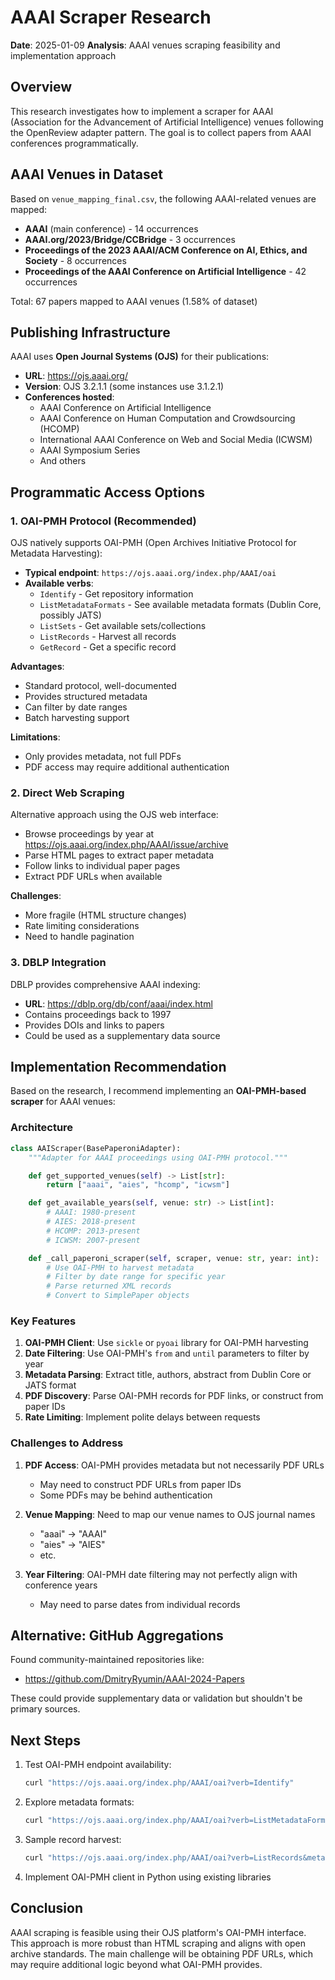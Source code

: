 # AAAI Scraper Research

**Date**: 2025-01-09
**Analysis**: AAAI venues scraping feasibility and implementation approach

## Overview

This research investigates how to implement a scraper for AAAI (Association for the Advancement of Artificial Intelligence) venues following the OpenReview adapter pattern. The goal is to collect papers from AAAI conferences programmatically.

## AAAI Venues in Dataset

Based on `venue_mapping_final.csv`, the following AAAI-related venues are mapped:
- **AAAI** (main conference) - 14 occurrences
- **AAAI.org/2023/Bridge/CCBridge** - 3 occurrences
- **Proceedings of the 2023 AAAI/ACM Conference on AI, Ethics, and Society** - 8 occurrences
- **Proceedings of the AAAI Conference on Artificial Intelligence** - 42 occurrences

Total: 67 papers mapped to AAAI venues (1.58% of dataset)

## Publishing Infrastructure

AAAI uses **Open Journal Systems (OJS)** for their publications:
- **URL**: https://ojs.aaai.org/
- **Version**: OJS 3.2.1.1 (some instances use 3.1.2.1)
- **Conferences hosted**:
  - AAAI Conference on Artificial Intelligence
  - AAAI Conference on Human Computation and Crowdsourcing (HCOMP)
  - International AAAI Conference on Web and Social Media (ICWSM)
  - AAAI Symposium Series
  - And others

## Programmatic Access Options

### 1. OAI-PMH Protocol (Recommended)

OJS natively supports OAI-PMH (Open Archives Initiative Protocol for Metadata Harvesting):

- **Typical endpoint**: `https://ojs.aaai.org/index.php/AAAI/oai`
- **Available verbs**:
  - `Identify` - Get repository information
  - `ListMetadataFormats` - See available metadata formats (Dublin Core, possibly JATS)
  - `ListSets` - Get available sets/collections
  - `ListRecords` - Harvest all records
  - `GetRecord` - Get a specific record

**Advantages**:
- Standard protocol, well-documented
- Provides structured metadata
- Can filter by date ranges
- Batch harvesting support

**Limitations**:
- Only provides metadata, not full PDFs
- PDF access may require additional authentication

### 2. Direct Web Scraping

Alternative approach using the OJS web interface:
- Browse proceedings by year at https://ojs.aaai.org/index.php/AAAI/issue/archive
- Parse HTML pages to extract paper metadata
- Follow links to individual paper pages
- Extract PDF URLs when available

**Challenges**:
- More fragile (HTML structure changes)
- Rate limiting considerations
- Need to handle pagination

### 3. DBLP Integration

DBLP provides comprehensive AAAI indexing:
- **URL**: https://dblp.org/db/conf/aaai/index.html
- Contains proceedings back to 1997
- Provides DOIs and links to papers
- Could be used as a supplementary data source

## Implementation Recommendation

Based on the research, I recommend implementing an **OAI-PMH-based scraper** for AAAI venues:

### Architecture

```python
class AAIScraper(BasePaperoniAdapter):
    """Adapter for AAAI proceedings using OAI-PMH protocol."""

    def get_supported_venues(self) -> List[str]:
        return ["aaai", "aies", "hcomp", "icwsm"]

    def get_available_years(self, venue: str) -> List[int]:
        # AAAI: 1980-present
        # AIES: 2018-present
        # HCOMP: 2013-present
        # ICWSM: 2007-present

    def _call_paperoni_scraper(self, scraper, venue: str, year: int):
        # Use OAI-PMH to harvest metadata
        # Filter by date range for specific year
        # Parse returned XML records
        # Convert to SimplePaper objects
```

### Key Features

1. **OAI-PMH Client**: Use `sickle` or `pyoai` library for OAI-PMH harvesting
2. **Date Filtering**: Use OAI-PMH's `from` and `until` parameters to filter by year
3. **Metadata Parsing**: Extract title, authors, abstract from Dublin Core or JATS format
4. **PDF Discovery**: Parse OAI-PMH records for PDF links, or construct from paper IDs
5. **Rate Limiting**: Implement polite delays between requests

### Challenges to Address

1. **PDF Access**: OAI-PMH provides metadata but not necessarily PDF URLs
   - May need to construct PDF URLs from paper IDs
   - Some PDFs may be behind authentication

2. **Venue Mapping**: Need to map our venue names to OJS journal names
   - "aaai" → "AAAI"
   - "aies" → "AIES"
   - etc.

3. **Year Filtering**: OAI-PMH date filtering may not perfectly align with conference years
   - May need to parse dates from individual records

## Alternative: GitHub Aggregations

Found community-maintained repositories like:
- https://github.com/DmitryRyumin/AAAI-2024-Papers

These could provide supplementary data or validation but shouldn't be primary sources.

## Next Steps

1. Test OAI-PMH endpoint availability:
   ```bash
   curl "https://ojs.aaai.org/index.php/AAAI/oai?verb=Identify"
   ```

2. Explore metadata formats:
   ```bash
   curl "https://ojs.aaai.org/index.php/AAAI/oai?verb=ListMetadataFormats"
   ```

3. Sample record harvest:
   ```bash
   curl "https://ojs.aaai.org/index.php/AAAI/oai?verb=ListRecords&metadataPrefix=oai_dc&from=2024-01-01&until=2024-12-31"
   ```

4. Implement OAI-PMH client in Python using existing libraries

## Conclusion

AAAI scraping is feasible using their OJS platform's OAI-PMH interface. This approach is more robust than HTML scraping and aligns with open archive standards. The main challenge will be obtaining PDF URLs, which may require additional logic beyond what OAI-PMH provides.
